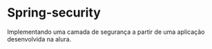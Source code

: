 # Spring-security
Implementando uma camada de segurança a partir de uma aplicação desenvolvida na alura.
